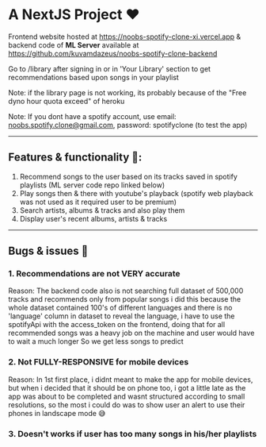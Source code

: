 # A NextJS Project ❤️

Frontend website hosted at https://noobs-spotify-clone-xi.vercel.app & backend code of **ML Server** available at https://github.com/kuvamdazeus/noobs-spotify-clone-backend

Go to /library after signing in or in 'Your Library' section to get recommendations based upon songs in your playlist

Note: if the library page is not working, its probably because of the "Free dyno hour quota exceed" of heroku

Note: If you dont have a spotify account, use email: noobs.spotify.clone@gmail.com, password: spotifyclone (to test the app)

----------
## Features & functionality 💯:
   1. Recommend songs to the user based on its tracks saved in spotify playlists (ML server code repo linked below)
   2. Play songs then & there with youtube's playback (spotify web playback was not used as it required user to be premium)
   3. Search artists, albums & tracks and also play them
   4. Display user's recent albums, artists & tracks
----------
## Bugs & issues 🐞

### 1. Recommendations are not VERY accurate
Reason:
  The backend code also is not searching full dataset of 500,000 tracks and recommends only from popular songs
  i did this because the whole dataset contained 100's of different languages and there is no 'language' column in dataset
  to reveal the language, i have to use the spotifyApi with the access_token on the frontend, doing that for all recommended songs
  was a heavy job on the machine and user would have to wait a much longer
  So we get less songs to predict

### 2. Not FULLY-RESPONSIVE for mobile devices
Reason:
  In 1st first place, i didnt meant to make the app for mobile devices, but when i decided that it should be on phone too, i got a little late
  as the app was about to be completed and wasnt structured according to small resolutions, so the most i could do was to show user an alert
  to use their phones in landscape mode 😅

### 3. Doesn't works if user has too many songs in his/her playlists
